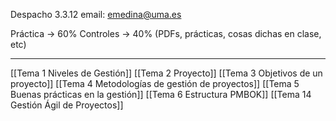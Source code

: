 Despacho 3.3.12
email: emedina@uma.es

Práctica -> 60%
Controles -> 40% (PDFs, prácticas, cosas dichas en clase, etc)

---

[[Tema 1 Niveles de Gestión]]
[[Tema 2 Proyecto]]
[[Tema 3 Objetivos de  un proyecto]]
[[Tema 4 Metodologías de gestión de proyectos]]
[[Tema 5 Buenas prácticas en la gestión]]
[[Tema 6 Estructura PMBOK]]
[[Tema 14 Gestión Ágil de Proyectos]]
